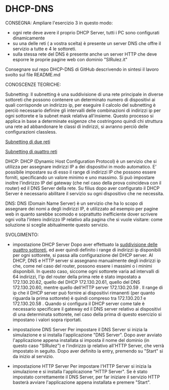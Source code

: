 # DHCP-DNS

CONSEGNA:
Ampliare l'esercizio 3 in questo modo:
 - ogni rete deve avere il proprio DHCP Server, tutti i PC sono configurati dinamicamente
 - su una delle reti ( a vostra scelta) è presente un server DNS che offre il servizio a tutte e 4 le sottoreti.
- sulla stessa rete del DNS è presente anche un server HTTP che deve esporre le proprie pagine web con dominio "SIRulez.it"
 
Consegnare sul repo DHCP-DNS di GitHub descrivendo in sintesi il lavoro svolto sul file README.md

CONOSCENZE TEORICHE:

Subnetting:
Il subnetting è una suddivisione di una rete principale in diverse sottoreti che possono contenere un determinato numero di dispositivi ai quali corrisponde un indirizzo ip, per eseguire il calcolo del subnetting è perciò necessario definire gli intervalli delle combinazioni di indirizzi ip per ogni sottorete e la subnet mask relativa all'insieme.
Questo processo si applica in base a determinate esigenze che costringono quindi chi struttura una rete ad abbandonare le classi di indirizzi, si avranno perciò delle configurazioni classless.

[Subnetting di due reti](https://github.com/alicefgl/Subnetting)

[Subnetting di quattro reti](https://github.com/alicefgl/Subnetting4)

DHCP:
DHCP (Dynamic Host Configuration Protocol) è un servizio che si utilizza per assegnare indirizzi IP a dei dispositivi in modo automatico. E’ possibile impostare su di esso il range di indirizzi IP che possono essere forniti, specificando un valore minimo e uno massimo. Si può impostare inoltre l’indirizzo IP del gateway (che nel caso della prova coincideva con il router) ed il DNS Server della rete. Su filius dopo aver configurato il DHCP Server è necessario abilitare il servizio su ogni dispositivo
che ne necessita.

DNS:
DNS (Domain Name Server) è un servizio che ha lo scopo di assegnare dei nomi a degli indirizzi IP, è utilizzato ad esempio per pagine web in quanto sarebbe scomodo e
soprattutto inefficiente dover scrivere ogni volta l’intero indirizzo IP relativo alla pagina che si vuole visitare: come soluzione si sceglie abitualmente
questo servizio.

SVOLGIMENTO:
- impostazione DHCP Server
Dopo aver effettuato la [suddivisione delle quattro sottoreti](https://github.com/alicefgl/Subnetting4), ed aver quindi definito i range di indirizzi ip disponibili per ogni sottorete, si passa alla configurazione del DHCP server.
Al DHCP, DNS e HTTP server si assegnano manualmente degli indirizzi ip che, come nel caso del router, possono essere i massimi o i minimi disponibili.
In questo caso, siccome ogni sottorete varia ad intervalli di 64 indirizzi, l'ip del router della prima rete è stato impostato a 172.130.20.62, quello del DHCP 172.130.20.61, quello del DNS 172.130.20.60, mentre quello dell'HTTP server 172.130.20.59 .
Il range di ip che il DHCP server può fornire ai dispositivi rimanenti (per quanto riguarda la prima sottorete) è quindi compreso tra 172.130.20.1 e 172.130.20.58 .
Quando si configura il DHCP server come tale è necessario specificare il gateway ed il DNS server relativo ai dispositivi di una determinata sottorete, nel caso della prima di questo esercizio si impostano i valori sopra riportati.

- impostazione DNS Server
Per impostare il DNS Server si inizia la simulazione e si installa l'applicazione "DNS Server".
Dopo aver avviato l'applicazione appena installata si imposta il nome del dominio (in questo caso "SIRulez") e l'indirizzo ip relativo all'HTTP Server, che verrà impostato in seguito. Dopo aver definito la entry, premendo su "Start" si da inizio al servizio.

- impostazione HTTP Server
Per impostare l'HTTP Server si inizia la simulazione e si installa l'applicazione "HTTP Server".
Se è stato impostato correttamente il DNS Server, per far iniziare il servizio HTTP basterà avviare l'applicazione appena installata e premere "Start".
